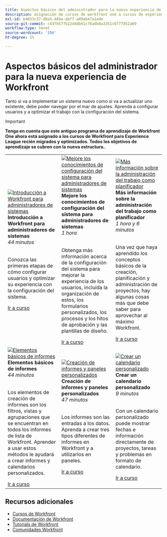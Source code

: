 ```yaml
---
title: Aspectos básicos del administrador para la nueva experiencia de Workfront
description: asignación de cursos de workfront one a cursos de experience league
exl-id: b4033c37-d8a5-469a-abf7-a09ab47a1ede
source-git-commit: c43fb577b22dddb61c76adb0a3351c0777852a69
workflow-type: tm+mt
source-wordcount: '356'
ht-degree: 1%

---
```


# Aspectos básicos del administrador para la nueva experiencia de Workfront

Tanto si va a implementar un sistema nuevo como si va a actualizar uno existente, debe poder navegar por el mar de ajustes. Aprenda a configurar usuarios y a optimizar el trabajo con la configuración del sistema.

>[!IMPORTANT]
>
>**Tenga en cuenta que este antiguo programa de aprendizaje de Workfront One ahora está asignado a los cursos de Workfront para Experience League recién migrados y optimizados.  Todos los objetivos de aprendizaje se cubren con la nueva estructura.**.

<table>
  <tr>
   <td>
      <a href="https://experienceleague.adobe.com/?recommended=Workfront-A-1-2022.1.admin">
      <img alt="Introducción a Workfront para administradores de sistemas" src="https://cdn.experienceleague.adobe.com/thumb/get-started-with-workfront-for-system-administrators.png"/>
      </a>
      <div>
         <strong>Introducción a Workfront para administradores de sistemas</strong></a>
         <br/><em>44 minutos</em>
      </div>
      <p>
        <br/>
         Conozca las primeras etapas de cómo configurar usuarios y optimizar su experiencia con la configuración del sistema.
      </p>
      <a  rel="noreferrer" target="_blank" href="https://experienceleague.adobe.com/?recommended=Workfront-A-1-2022.1.admin" class="spectrum-Button spectrum-Button--primary spectrum-Button--sizeM">
      <span class="spectrum-Button-label has-no-wrap has-text-weight-bold">Ir a curso</span>
      </a>
   </td>   
   <td>
      <a href="https://experienceleague.adobe.com/?recommended=Workfront-A-1-2022.2.admin">
      <img alt="Mejore los conocimientos de configuración del sistema para administradores de sistemas" src="https://cdn.experienceleague.adobe.com/thumb/further-your-system-settings-knowledge-for-system-administrators.png"/>
      </a>
      <div>
         <strong>Mejore los conocimientos de configuración del sistema para administradores de sistemas</strong></a>
         <br/><em>1 hora</em>
      </div>
      <p>
        <br/>
         Obtenga más información acerca de la configuración del sistema para mejorar la experiencia de los usuarios, incluida la organización de estos, los formularios personalizados, los procesos y los hitos de aprobación y las plantillas de diseño.
      </p>
      <a  rel="noreferrer" target="_blank" href="https://experienceleague.adobe.com/?recommended=Workfront-A-1-2022.2.admin" class="spectrum-Button spectrum-Button--primary spectrum-Button--sizeM">
      <span class="spectrum-Button-label has-no-wrap has-text-weight-bold">Ir a curso</span>
      </a>
   </td>
    <td>
      <a href="https://experienceleague.adobe.com/?recommended=Workfront-U-1-2022.3.planners">
      <img alt="Más información sobre la administración del trabajo como planificador" src="https://cdn.experienceleague.adobe.com/thumb/further-understanding-of-managing-work-as-a-planner.png"/>
      </a>
      <div>
         <strong>Más información sobre la administración del trabajo como planificador</strong></a>
         <br/><em>1 hora y 6 minutos</em>
      </div>
      <p>
        <br/>
         Una vez que haya aprendido los conceptos básicos de la creación, planificación y administración de proyectos, hay algunas cosas más que debe saber para aprovechar al máximo Workfront.
      </p>
      <a  rel="noreferrer" target="_blank" href="https://experienceleague.adobe.com/?recommended=Workfront-U-1-2022.3.planners" class="spectrum-Button spectrum-Button--primary spectrum-Button--sizeM">
      <span class="spectrum-Button-label has-no-wrap has-text-weight-bold">Ir a curso</span>
      </a>
   </td>
  </tr>
  <tr>
   <td>
      <a href="https://experienceleague.adobe.com/?recommended=Workfront-U-1-2022.1.reporting">
      <img alt="Elementos básicos de informes" src="https://cdn.experienceleague.adobe.com/thumb/basic-reporting-elements.png"/>
      </a>
      <div>
         <strong>Elementos básicos de informes</strong></a>
         <br/><em>44 minutos</em>
      </div>
      <p>
        <br/>
         Los elementos de creación de informes son los filtros, vistas y agrupaciones que se encuentran en todos los informes de lista de Workfront. Aprender a usar estos métodos le ayudará a crear informes y calendarios personalizados.
      </p>
      <a  rel="noreferrer" target="_blank" href="https://experienceleague.adobe.com/?recommended=Workfront-U-1-2022.1.reporting" class="spectrum-Button spectrum-Button--primary spectrum-Button--sizeM">
      <span class="spectrum-Button-label has-no-wrap has-text-weight-bold">Ir a curso</span>
      </a>
   </td>
   <td>
      <a href="https://experienceleague.adobe.com/?recommended=Workfront-U-1-2022.3.reporting">
      <img alt="Creación de informes y paneles personalizados" src="https://cdn.experienceleague.adobe.com/thumb/create-custom-reports-and-dashboards.png"/>
      </a>
      <div>
         <strong>Creación de informes y paneles personalizados</strong></a>
         <br/><em>47 minutos</em>
      </div>
      <p>
        <br/>
         Los informes son las entradas a los datos. Aprenda a crear tres tipos diferentes de informes en Workfront y a utilizarlos en paneles.
      </p>
      <a  rel="noreferrer" target="_blank" href="https://experienceleague.adobe.com/?recommended=Workfront-U-1-2022.3.reporting" class="spectrum-Button spectrum-Button--primary spectrum-Button--sizeM">
      <span class="spectrum-Button-label has-no-wrap has-text-weight-bold">Ir a curso</span>
      </a>
   </td>
   <td>
      <a href="https://experienceleague.adobe.com/?recommended=Workfront-U-1-2022.4.reporting">
      <img alt="Crear un calendario personalizado" src="https://cdn.experienceleague.adobe.com/thumb/create-a-custom-calendar.png"/>
      </a>
      <div>
         <strong>Crear un calendario personalizado</strong></a>
         <br/><em>9 minutos</em>
      </div>
      <p>
        <br/>
         Con un calendario personalizado puede mostrar fechas e información directamente de proyectos, tareas y problemas en formato de calendario.
      </p>
      <a  rel="noreferrer" target="_blank" href="https://experienceleague.adobe.com/?recommended=Workfront-U-1-2022.4.reporting" class="spectrum-Button spectrum-Button--primary spectrum-Button--sizeM">
      <span class="spectrum-Button-label has-no-wrap has-text-weight-bold">Ir a curso</span>
      </a>
   </td>      
  </tr>

</table>

## Recursos adicionales

* [Cursos de Workfront](https://experienceleague.adobe.com/?lang=en&amp;Solution=Workfront#courses)
* [Documentación de Workfront](https://experienceleague.adobe.com/docs/workfront.html)
* [Tutorials de Workfront](https://experienceleague.adobe.com/docs/workfront-learn/tutorials-workfront/home.html)
* [Comunidades Workfront](https://experienceleaguecommunities.adobe.com/t5/workfront/ct-p/workfront)
